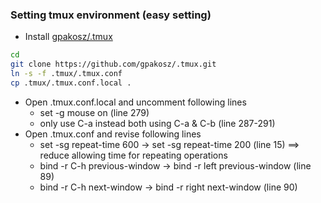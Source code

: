 ### Setting tmux environment (easy setting)
+ Install [gpakosz/.tmux](https://github.com/gpakosz/.tmux.git)
``` bash
cd
git clone https://github.com/gpakosz/.tmux.git
ln -s -f .tmux/.tmux.conf
cp .tmux/.tmux.conf.local .
```
+ Open .tmux.conf.local and uncomment following lines
	* set -g mouse on (line 279)
	* only use C-a instead both using C-a & C-b (line 287-291)
+ Open .tmux.conf and revise following lines
	* set -sg repeat-time 600 -> set -sg repeat-time 200 (line 15) ==> reduce allowing time for repeating operations
	* bind -r C-h previous-window -> bind -r left previous-window (line 89)
	* bind -r C-h next-window -> bind -r right next-window         (line 90)
